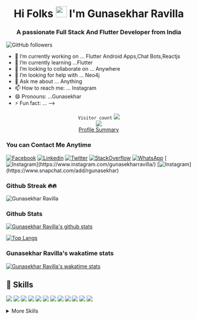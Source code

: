 <h1 align="center">Hi Folks <img src="https://raw.githubusercontent.com/MartinHeinz/MartinHeinz/master/wave.gif" width="30px">
I'm Gunasekhar Ravilla</h1>
<h3 align="center">A passionate Full Stack And Flutter Developer from India</h3>



![GitHub followers](https://img.shields.io/github/followers/abuanwar072?logo=GitHub&style=for-the-badge)

- 🔭 I’m currently working on ... Flutter Android Apps,Chat Bots,Reactjs 
- 🌱 I’m currently learning ...Flutter
- 👯 I’m looking to collaborate on ... Anywhere
- 🤔 I’m looking for help with ... Neo4j 
- 💬 Ask me about ... Anything
- 📫 How to reach me: ... Instagram
- 😄 Pronouns: ...Gunasekhar
- ⚡ Fun fact: ...
-->
<p align="center">
   <code>Visitor count</code>
   <img src="https://profile-counter.glitch.me/gunasekharravilla/count.svg" />
  
   <br>
   <a href="https://hits.seeyoufarm.com"><img src="https://hits.seeyoufarm.com/api/count/incr/badge.svg?url=https%3A%2F%2Fgithub.com%2Fgunasekharravilla%2Fhit-counter&count_bg=%23F70000&title_bg=%23555555&icon=&icon_color=%23E7E7E7&title=hits&edge_flat=false"/></a>
    
   <br>
   <a href="https://profile-summary-for-github.com/user/gunasekharravilla">Profile Summary</a>
  </p>


### You can Contact Me Anytime

[![Facebook](https://img.shields.io/badge/facebook-%231877F2.svg?&style=for-the-badge&logo=facebook&logoColor=white)](https://www.facebook.com/ravilla.guna/)
[![Linkedin](https://img.shields.io/badge/gunasekharravilla-%230077B5.svg?&style=for-the-badge&logo=linkedin&logoColor=white)](https://www.linkedin.com/in/gunasekharravilla)
[![Twitter](https://img.shields.io/badge/@guna298%20-%231DA1F2.svg?&style=for-the-badge&logo=Twitter&logoColor=white)](https://twitter.com/guna298)
[![StackOverflow](https://img.shields.io/badge/stackoverflow-%23F48024.svg?&style=for-the-badge&logo=stackoverflow&logoColor=white)](https://stackoverflow.com/users/10787379/ravilla-gunasekhar)
[![WhatsApp](https://img.shields.io/badge/WhatsApp-25D366?style=for-the-badge&logo=whatsapp&logoColor=white)](https://wa.link/40snuq)
[![Instagram](https://img.shields.io/badge/@gunasekharravilla%20-%23E4405F.svg?&style=for-the-badge&logo=Instagram&logoColor=white")](https://www.instagram.com/gunasekharravilla/)
[![Instagram](https://img.shields.io/badge/rgunasekhar%20-%23FFFC00.svg?&style=for-the-badge&logo=Snapchat&logoColor=white")](https://www.snapchat.com/add/rgunasekhar)

### Github Streak 🔥🔥

<p><img align="center" src="https://github-readme-streak-stats.herokuapp.com/?user=gunasekharravilla&" alt="Gunasekhar Ravilla" /></p>


### Github Stats


[![Gunasekhar Ravilla's github stats](https://github-readme-stats.vercel.app/api?username=gunasekharravilla&show_icons=true&line_height=21&show_icons=true&theme=buefy&count_private=true&cache_seconds=1800)](https://github.com/gunasekharravilla)


[![Top Langs](https://github-readme-stats.vercel.app/api/top-langs/?username=gunasekharravilla&show_icons=true&theme=buefy&layout=compact&cache_seconds=1800&langs_count=8)](https://github.com/gunasekharravilla)

### Gunasekhar Ravilla's wakatime stats

[![Gunasekhar Ravilla's wakatime stats](https://github-readme-stats.vercel.app/api/wakatime?username=gunasekhar&layout=compact&bg_color=ffffff)](https://github.com/gunasekharravilla)



## 💼 Skills

![](https://img.shields.io/badge/Code-Angular-informational?style=flat&logo=angular&logoColor=white&color=4AB197)
![](https://img.shields.io/badge/Code-Flutter-informational?style=flat&logo=flutter&logoColor=white&color=4AB197)
![](https://img.shields.io/badge/Code-React-informational?style=flat&logo=react&logoColor=white&color=4AB197)
![](https://img.shields.io/badge/Code-Redux-informational?style=flat&logo=Redux&logoColor=white&color=4AB197)
![](https://img.shields.io/badge/Code-Python-informational?style=flat&logo=python&logoColor=white&color=4AB197)
![](https://img.shields.io/badge/Code-JavaScript-informational?style=flat&logo=JavaScript&logoColor=white&color=4AB197)
![](https://img.shields.io/badge/Code-TypeScript-informational?style=flat&logo=TypeScript&logoColor=white&color=4AB197)
![](https://img.shields.io/badge/Code-Html-informational?style=flat&logo=Html&logoColor=white&color=4AB197)
![](https://img.shields.io/badge/Code-Java-informational?style=flat&logo=Java&logoColor=white&color=4AB197)
![](https://img.shields.io/badge/Code-Express-informational?style=flat&logo=express&logoColor=white&color=4AB197)
![](https://img.shields.io/badge/Code-MongoDB-informational?style=flat&logo=MongoDB&logoColor=white&color=4AB197)
![](https://img.shields.io/badge/Code-MySQL-informational?style=flat&logo=MySQL&logoColor=white&color=4AB197)

<details>
<summary>More Skills</summary>
<br>

<img alt="CSS3" src="https://img.shields.io/badge/css3%20-%231572B6.svg?&style=for-the-badge&logo=css3&logoColor=white"/>
<br>


<img alt="Firebase" src="https://img.shields.io/badge/firebase%20-%23039BE5.svg?&style=for-the-badge&logo=firebase"/>
<img alt="Heroku" src="https://img.shields.io/badge/heroku%20-%23430098.svg?&style=for-the-badge&logo=heroku&logoColor=white"/>
<img alt="Google Cloud" src="https://img.shields.io/badge/Google%20Cloud%20-%234285F4.svg?&style=for-the-badge&logo=google-cloud&logoColor=white"/>
<img alt="Vercel" src="https://img.shields.io/badge/vercel%20-%23000000.svg?&style=for-the-badge&logo=vercel&logoColor=white"/>
<img alt="Firebase" src="https://img.shields.io/badge/firebase%20-%23039BE5.svg?&style=for-the-badge&logo=firebase"/>
<img alt="MongoDB" src ="https://img.shields.io/badge/MongoDB-%234ea94b.svg?&style=for-the-badge&logo=mongodb&logoColor=white"/>
<img alt="Pandas" src="https://img.shields.io/badge/pandas%20-%23150458.svg?&style=for-the-badge&logo=pandas&logoColor=white" />
<img alt="NumPy" src="https://img.shields.io/badge/numpy%20-%23013243.svg?&style=for-the-badge&logo=numpy&logoColor=white" />


</details>
